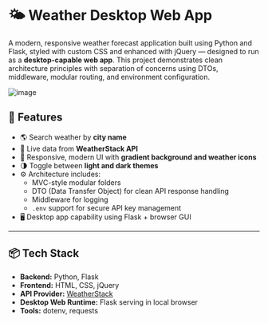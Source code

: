 # 🌤️ Weather Desktop Web App

A modern, responsive weather forecast application built using Python and Flask, styled with custom CSS and enhanced with jQuery — designed to run as a **desktop-capable web app**. This project demonstrates clean architecture principles with separation of concerns using DTOs, middleware, modular routing, and environment configuration.

![image](https://github.com/user-attachments/assets/701dffd2-d16c-42ff-ab60-fff99c485dc1)

## 🚀 Features

- 🌎 Search weather by **city name**
- 📡 Live data from **WeatherStack API**
- 🎨 Responsive, modern UI with **gradient background and weather icons**
- 🌗 Toggle between **light and dark themes**
- ⚙️ Architecture includes:
  - MVC-style modular folders
  - DTO (Data Transfer Object) for clean API response handling
  - Middleware for logging
  - `.env` support for secure API key management
- 🖥️ Desktop app capability using Flask + browser GUI

---

## 📦 Tech Stack

- **Backend:** Python, Flask
- **Frontend:** HTML, CSS, jQuery
- **API Provider:** [WeatherStack](https://weatherstack.com/)
- **Desktop Web Runtime:** Flask serving in local browser
- **Tools:** dotenv, requests
